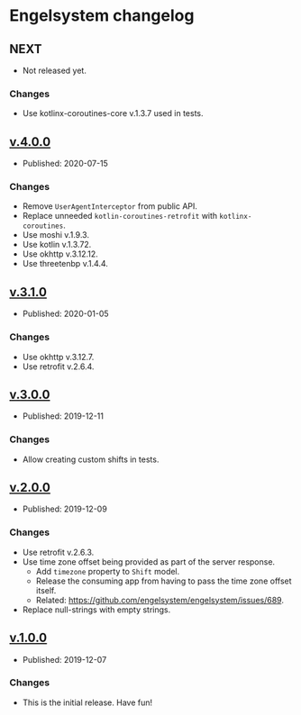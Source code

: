 # Engelsystem changelog

## NEXT

* Not released yet.

### Changes

* Use kotlinx-coroutines-core v.1.3.7 used in tests.


## [v.4.0.0](https://github.com/johnjohndoe/engelsystem/releases/tag/v.4.0.0)

* Published: 2020-07-15

### Changes

* Remove `UserAgentInterceptor` from public API.
* Replace unneeded `kotlin-coroutines-retrofit` with `kotlinx-coroutines`.
* Use moshi v.1.9.3.
* Use kotlin v.1.3.72.
* Use okhttp v.3.12.12.
* Use threetenbp v.1.4.4.


## [v.3.1.0](https://github.com/johnjohndoe/engelsystem/releases/tag/v.3.1.0)

* Published: 2020-01-05

### Changes

* Use okhttp v.3.12.7.
* Use retrofit v.2.6.4.

## [v.3.0.0](https://github.com/johnjohndoe/engelsystem/releases/tag/v.3.0.0)

* Published: 2019-12-11

### Changes

* Allow creating custom shifts in tests.


## [v.2.0.0](https://github.com/johnjohndoe/engelsystem/releases/tag/v.2.0.0)

* Published: 2019-12-09

### Changes

* Use retrofit v.2.6.3.
* Use time zone offset being provided as part of the server response.
  * Add `timezone` property to `Shift` model.
  * Release the consuming app from having to pass the time zone offset itself.
  * Related: https://github.com/engelsystem/engelsystem/issues/689.
* Replace null-strings with empty strings.


## [v.1.0.0](https://github.com/johnjohndoe/engelsystem/releases/tag/v.1.0.0)

* Published: 2019-12-07

### Changes

* This is the initial release. Have fun!
